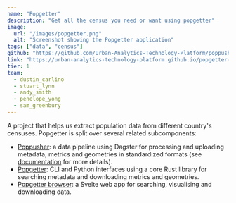 ```yaml
---
name: "Popgetter"
description: "Get all the census you need or want using popgetter"
image:
  url: "/images/popgetter.png"
  alt: "Screenshot showing the Popgetter application"
tags: ["data", "census"]
github: "https://github.com/Urban-Analytics-Technology-Platform/poppusher"
link: "https://urban-analytics-technology-platform.github.io/popgetter-browser/"
tier: 1
team:
  - dustin_carlino
  - stuart_lynn
  - andy_smith
  - penelope_yong
  - sam_greenbury
---
```


A project that helps us extract population data from different country's censuses. Popgetter is split over several related subcomponents:

- [Poppusher](https://github.com/Urban-Analytics-Technology-Platform/poppusher/): a data pipeline using Dagster for processing and uploading metadata, metrics and geometries in standardized formats (see [documentation](https://poppusher.readthedocs.io/en/latest/) for more details).
- [Popgetter](https://github.com/Urban-Analytics-Technology-Platform/popgetter-cli/): CLI and Python interfaces using a core Rust library for searching metadata and downloading metrics and geometries.
- [Popgetter browser](https://github.com/Urban-Analytics-Technology-Platform/popgetter-browser/): a Svelte web app for searching, visualising and downloading data.

